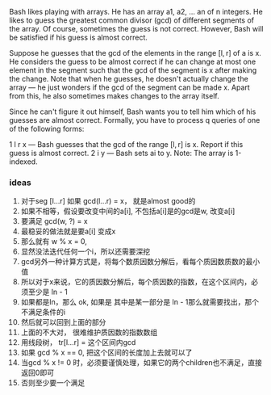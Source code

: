 Bash likes playing with arrays. He has an array a1, a2, ... an of n integers. He likes to guess the greatest common
divisor (gcd) of different segments of the array. Of course, sometimes the guess is not correct. However, Bash will be
satisfied if his guess is almost correct.

Suppose he guesses that the gcd of the elements in the range [l, r] of a is x. He considers the guess to be almost
correct if he can change at most one element in the segment such that the gcd of the segment is x after making the
change. Note that when he guesses, he doesn't actually change the array — he just wonders if the gcd of the segment can
be made x. Apart from this, he also sometimes makes changes to the array itself.

Since he can't figure it out himself, Bash wants you to tell him which of his guesses are almost correct. Formally, you
have to process q queries of one of the following forms:

1 l r x — Bash guesses that the gcd of the range [l, r] is x. Report if this guess is almost correct.
2 i y — Bash sets ai to y.
Note: The array is 1-indexed.

### ideas

1. 对于seg [l...r] 如果 gcd(l...r) = x， 就是almost good的
2. 如果不相等，假设要改变中间的a[i], 不包括a[i]是的gcd是w, 改变a[i]
3. 要满足 gcd(w, ?) = x
4. 最稳妥的做法就是要a[i] 变成x
5. 那么就有 w % x = 0,
6. 显然没法迭代任何一个i，所以还需要深挖
7. gcd另外一种计算方式是，将每个数质因数分解后，看每个质因数质数的最小值
8. 所以对于x来说，它的质因数分解后，每个质因数的指数，在这个区间内，必须至少是 ln - 1
9. 如果都是ln，那么 ok, 如果是 其中是某一部分是 ln - 1那么就需要找出，那个不满足条件的i
10. 然后就可以回到上面的部分
11. 上面的不大对， 很难维护质因数的指数数组
12. 用线段树， tr[l...r] = 这个区间内gcd
13. 如果 gcd % x == 0, 把这个区间的长度加上去就可以了
14. 当gcd % x != 0 时，必须要谨慎处理，如果它的两个children也不满足，直接返回0即可
15. 否则至少要一个满足